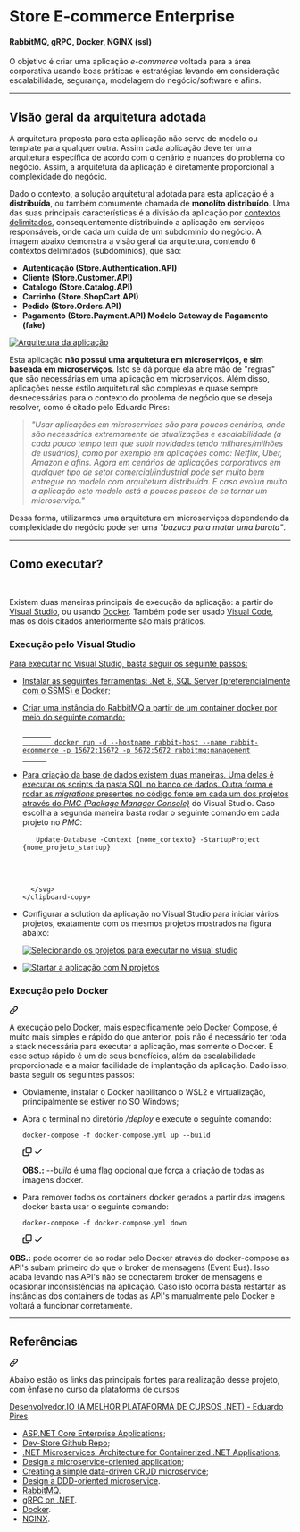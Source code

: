 <div class="markdown-heading" dir="auto">
    <h1 tabindex="-1" class="heading-element" dir="auto">Store E-commerce Enterprise</h1> 
    <h4> RabbitMQ, gRPC, Docker, NGINX (ssl) </h4>
</div>
  <p dir="auto">O objetivo é criar uma aplicação <em>e-commerce</em> voltada para a área corporativa usando boas práticas e estratégias levando em consideração escalabilidade, segurança, modelagem do negócio/software e afins.</p>

<hr>

<div class="markdown-heading" dir="auto">
  <h2 tabindex="-1" class="heading-element" dir="auto">Visão geral da arquitetura adotada</h2>
</div>

<p dir="auto">A arquitetura proposta para esta aplicação não serve de modelo ou template para qualquer outra. 
  Assim cada aplicação deve ter uma arquitetura específica de acordo com o cenário e nuances do problema do negócio. 
  Assim, a arquitetura da aplicação é diretamente proporcional a complexidade do negócio.</p>
  
<p dir="auto">Dado o contexto, a solução arquitetural adotada para esta aplicação é a <strong>distribuída</strong>, 
    ou também comumente chamada de <strong>monolíto distribuído</strong>. Uma das suas principais características é a divisão da aplicação por 
    <a href="https://www.eduardopires.net.br/2016/03/ddd-bounded-context/" rel="nofollow">
      contextos delimitados</a>, consequentemente distribuindo a aplicação em serviços responsáveis, onde cada um cuida de um subdomínio do negócio. 
    A imagem abaixo demonstra a visão geral da arquitetura, contendo 6 contextos delimitados (subdomínios), que são: 
    <ul dir="auto">
      <strong>
        <li> Autenticação (Store.Authentication.API) </li> 
        <li> Cliente (Store.Customer.API) </li>
        <li> Catalogo (Store.Catalog.API) </li>
        <li> Carrinho (Store.ShopCart.API) </li>
        <li> Pedido (Store.Orders.API)</li>
        <li> Pagamento (Store.Payment.API) Modelo Gateway de Pagamento (fake) </li>
      </strong></p>
    </ul>
  
  <p dir="auto"><a target="_blank" rel="noopener noreferrer" href="https://github.com/raphamendes123/e-commerce/blob/main/docs/arquitetura-aplicacao.png">
  <img src="https://github.com/raphamendes123/e-commerce/blob/main/docs/arquitetura-aplicacao.png" alt="Arquitetura da aplicação" style="max-width: 100%;"></a></p>

  <p dir="auto">Esta aplicação <strong>não possui uma arquitetura em microserviços, e sim baseada em microserviços</strong>. Isto se dá porque ela abre mão de "regras" que são necessárias em uma aplicação em microserviços. Além disso, aplicações nesse estilo arquitetural são complexas e quase sempre desnecessárias para o contexto do problema de negócio que se deseja resolver, como é citado pelo Eduardo Pires:</p>
<blockquote>

  <p dir="auto"><em>"Usar aplicações em microservices são para poucos cenários, onde são necessários extremamente de atualizações e escalabilidade (a cada pouco tempo tem que subir novidades tendo milhares/milhões de usuários), como por exemplo em aplicações como: Netflix, Uber, Amazon e afins. Agora em cenários de aplicações corporativas em qualquer tipo de setor comercial/industrial pode ser muito bem entregue no modelo com arquitetura distribuída. E caso evolua muito a aplicação este modelo está a poucos passos de se tornar um microserviço."</em></p>
</blockquote>

  <p dir="auto">Dessa forma, utilizarmos uma arquitetura em microserviços dependendo da complexidade do negócio pode ser uma <em>"bazuca para matar uma barata"</em>.</p><hr>

  <div class="markdown-heading" dir="auto"><h2 tabindex="-1" class="heading-element" dir="auto">Como executar?</h2>
    <a id="user-content-como-executar" class="anchor" aria-label="Permalink: Como executar?" href="#como-executar">
      <svg class="octicon octicon-link" viewBox="0 0 16 16" version="1.1" width="16" height="16" aria-hidden="true" />
    </a>
  </div>

<p dir="auto">Existem duas maneiras principais de execução da aplicação: a partir do 
  <a href="https://visualstudio.microsoft.com/pt-br/downloads/" rel="nofollow">Visual Studio</a>, ou usando 
  <a href="https://www.docker.com/" rel="nofollow">Docker</a>. Também pode ser usado 
  <a href="https://code.visualstudio.com/download" rel="nofollow">Visual Code</a>, mas os dois citados anteriormente são mais práticos.
</p>

<div class="markdown-heading" dir="auto">
  <h3 tabindex="-1" class="heading-element" dir="auto">Execução pelo Visual Studio</h3>
  <a id="user-content-execução-pelo-visual-studio" class="anchor" aria-label="Permalink: Execução pelo Visual Studio" href="#execução-pelo-visual-studio" />
</div>

<p dir="auto">Para executar no Visual Studio, basta seguir os seguinte passos:</p>
  <ul dir="auto">
    <li>
      <p dir="auto">Instalar as seguintes ferramentas: .Net 8, SQL Server (preferencialmente com o SSMS) e Docker;</p>
    </li>
    <li>
      <p dir="auto">Criar uma instância do RabbitMQ a partir de um container docker por meio do seguinte comando:</p>
      <div class="snippet-clipboard-content notranslate position-relative overflow-auto"><pre class="notranslate">
      <code>
        docker run -d --hostname rabbit-host --name rabbit-ecommerce -p 15672:15672 -p 5672:5672 rabbitmq:management
      </code>
</pre>
  <div class="zeroclipboard-container">
    <clipboard-copy aria-label="Copy" class="ClipboardButton btn btn-invisible js-clipboard-copy m-2 p-0 d-flex flex-justify-center flex-items-center" data-copy-feedback="Copied!" data-tooltip-direction="w" value="docker run -d --hostname rabbit-host --name rabbit-nerdstore -p 15672:15672 -p 5672:5672 rabbitmq:3-management-alpine" tabindex="0" role="button">
    </clipboard-copy>
  </div></div>
</li>
<li>
<p dir="auto">
  Para criação da base de dados existem duas maneiras. Uma delas é executar os scripts da pasta SQL no banco de dados. Outra forma é rodar as <em>migrations</em> presentes no código fonte em cada um dos projetos através do <a href="https://www.learnentityframeworkcore.com/migrations/commands/pmc-commands" rel="nofollow"><em>PMC (Package Manager Console)</em></a> do Visual Studio. Caso escolha a segunda maneira basta rodar o seguinte comando em cada projeto no <em>PMC</em>:</p>
<div class="snippet-clipboard-content notranslate position-relative overflow-auto"><pre class="notranslate">
  <code> Update-Database -Context {nome_contexto} -StartupProject {nome_projeto_startup} 
  </code>
</pre>
<div class="zeroclipboard-container">
    <clipboard-copy aria-label="Copy" class="ClipboardButton btn btn-invisible js-clipboard-copy m-2 p-0 d-flex flex-justify-center flex-items-center" data-copy-feedback="Copied!" data-tooltip-direction="w" value="Update-Database -Context {nome_contexto} -StartupProject {nome_projeto_startup}" tabindex="0" role="button">
      <svg aria-hidden="true" height="16" viewBox="0 0 16 16" version="1.1" width="16" data-view-component="true" class="octicon octicon-copy js-clipboard-copy-icon">     
      </svg>
      <svg aria-hidden="true" height="16" viewBox="0 0 16 16" version="1.1" width="16" data-view-component="true" class="octicon octicon-check js-clipboard-check-icon color-fg-success d-none">
         
      </svg>
    </clipboard-copy>
  </div></div>
</li>
<li>
  <p dir="auto">Configurar a solution da aplicação no Visual Studio para iniciar vários projetos, exatamente com os mesmos projetos mostrados na figura abaixo:</p>
  <p dir="auto"><a target="_blank" rel="noopener noreferrer" href="https://github.com/raphamendes123/e-commerce/blob/main/docs/projeto.png">
    <img src="https://github.com/raphamendes123/e-commerce/blob/main/docs/projeto.png" alt="Selecionando os projetos para executar no visual studio" style="max-width: 100%;">
    </a>
  </p>
</li>
<li>
  <p dir="auto">
    <a target="_blank" rel="noopener noreferrer" href="https://github.com/raphamendes123/e-commerce/blob/main/docs/varios_projeto.png">
    <img src="https://github.com/raphamendes123/e-commerce/blob/main/docs/varios_projeto.png" alt="Startar a aplicação com N projetos" style="max-width: 100%;">
    </a>
  </p>
</li>
</ul>
<div class="markdown-heading" dir="auto"><h3 tabindex="-1" class="heading-element" dir="auto">Execução pelo Docker</h3><a id="user-content-execução-pelo-docker" class="anchor" aria-label="Permalink: Execução pelo Docker" href="#execução-pelo-docker"><svg class="octicon octicon-link" viewBox="0 0 16 16" version="1.1" width="16" height="16" aria-hidden="true"><path d="m7.775 3.275 1.25-1.25a3.5 3.5 0 1 1 4.95 4.95l-2.5 2.5a3.5 3.5 0 0 1-4.95 0 .751.751 0 0 1 .018-1.042.751.751 0 0 1 1.042-.018 1.998 1.998 0 0 0 2.83 0l2.5-2.5a2.002 2.002 0 0 0-2.83-2.83l-1.25 1.25a.751.751 0 0 1-1.042-.018.751.751 0 0 1-.018-1.042Zm-4.69 9.64a1.998 1.998 0 0 0 2.83 0l1.25-1.25a.751.751 0 0 1 1.042.018.751.751 0 0 1 .018 1.042l-1.25 1.25a3.5 3.5 0 1 1-4.95-4.95l2.5-2.5a3.5 3.5 0 0 1 4.95 0 .751.751 0 0 1-.018 1.042.751.751 0 0 1-1.042.018 1.998 1.998 0 0 0-2.83 0l-2.5 2.5a1.998 1.998 0 0 0 0 2.83Z"></path></svg></a></div>
<p dir="auto">A execução pelo Docker, mais especificamente pelo <a href="https://docs.docker.com/compose/" rel="nofollow">Docker Compose</a>, é muito mais simples e rápido do que anterior, pois não é necessário ter toda a stack necessária para executar a aplicação, mas somente o Docker. E esse setup rápido é um de seus benefícios, além da escalabilidade proporcionada e a maior facilidade de implantação da aplicação. Dado isso, basta seguir os seguintes passos:</p>
<ul dir="auto">
<li>
<p dir="auto">Obviamente, instalar o Docker habilitando o WSL2 e virtualização, principalmente se estiver no SO Windows;</p>
</li>
<li>
<p dir="auto">Abra o terminal no diretório <em>/deploy</em> e execute o seguinte comando:</p>
<div class="snippet-clipboard-content notranslate position-relative overflow-auto"><pre class="notranslate"><code>docker-compose -f docker-compose.yml up --build
</code></pre><div class="zeroclipboard-container">
    <clipboard-copy aria-label="Copy" class="ClipboardButton btn btn-invisible js-clipboard-copy m-2 p-0 d-flex flex-justify-center flex-items-center" data-copy-feedback="Copied!" data-tooltip-direction="w" value="docker-compose -f docker-compose.yml up --build" tabindex="0" role="button">
      <svg aria-hidden="true" height="16" viewBox="0 0 16 16" version="1.1" width="16" data-view-component="true" class="octicon octicon-copy js-clipboard-copy-icon">
    <path d="M0 6.75C0 5.784.784 5 1.75 5h1.5a.75.75 0 0 1 0 1.5h-1.5a.25.25 0 0 0-.25.25v7.5c0 .138.112.25.25.25h7.5a.25.25 0 0 0 .25-.25v-1.5a.75.75 0 0 1 1.5 0v1.5A1.75 1.75 0 0 1 9.25 16h-7.5A1.75 1.75 0 0 1 0 14.25Z"></path><path d="M5 1.75C5 .784 5.784 0 6.75 0h7.5C15.216 0 16 .784 16 1.75v7.5A1.75 1.75 0 0 1 14.25 11h-7.5A1.75 1.75 0 0 1 5 9.25Zm1.75-.25a.25.25 0 0 0-.25.25v7.5c0 .138.112.25.25.25h7.5a.25.25 0 0 0 .25-.25v-7.5a.25.25 0 0 0-.25-.25Z"></path>
</svg>
      <svg aria-hidden="true" height="16" viewBox="0 0 16 16" version="1.1" width="16" data-view-component="true" class="octicon octicon-check js-clipboard-check-icon color-fg-success d-none">
    <path d="M13.78 4.22a.75.75 0 0 1 0 1.06l-7.25 7.25a.75.75 0 0 1-1.06 0L2.22 9.28a.751.751 0 0 1 .018-1.042.751.751 0 0 1 1.042-.018L6 10.94l6.72-6.72a.75.75 0 0 1 1.06 0Z"></path>
</svg>
    </clipboard-copy>
  </div></div>
<p dir="auto"><strong>OBS.:</strong> <em>--build</em> é uma flag opcional que força a criação de todas as imagens docker.</p>
</li>
<li>
<p dir="auto">Para remover todos os containers docker gerados a partir das imagens docker basta usar o seguinte comando:</p>
<div class="snippet-clipboard-content notranslate position-relative overflow-auto"><pre class="notranslate"><code>docker-compose -f docker-compose.yml down
</code></pre><div class="zeroclipboard-container">
    <clipboard-copy aria-label="Copy" class="ClipboardButton btn btn-invisible js-clipboard-copy m-2 p-0 d-flex flex-justify-center flex-items-center" data-copy-feedback="Copied!" data-tooltip-direction="w" value="docker-compose -f docker-compose.yml down" tabindex="0" role="button">
      <svg aria-hidden="true" height="16" viewBox="0 0 16 16" version="1.1" width="16" data-view-component="true" class="octicon octicon-copy js-clipboard-copy-icon">
    <path d="M0 6.75C0 5.784.784 5 1.75 5h1.5a.75.75 0 0 1 0 1.5h-1.5a.25.25 0 0 0-.25.25v7.5c0 .138.112.25.25.25h7.5a.25.25 0 0 0 .25-.25v-1.5a.75.75 0 0 1 1.5 0v1.5A1.75 1.75 0 0 1 9.25 16h-7.5A1.75 1.75 0 0 1 0 14.25Z"></path><path d="M5 1.75C5 .784 5.784 0 6.75 0h7.5C15.216 0 16 .784 16 1.75v7.5A1.75 1.75 0 0 1 14.25 11h-7.5A1.75 1.75 0 0 1 5 9.25Zm1.75-.25a.25.25 0 0 0-.25.25v7.5c0 .138.112.25.25.25h7.5a.25.25 0 0 0 .25-.25v-7.5a.25.25 0 0 0-.25-.25Z"></path>
</svg>
      <svg aria-hidden="true" height="16" viewBox="0 0 16 16" version="1.1" width="16" data-view-component="true" class="octicon octicon-check js-clipboard-check-icon color-fg-success d-none">
    <path d="M13.78 4.22a.75.75 0 0 1 0 1.06l-7.25 7.25a.75.75 0 0 1-1.06 0L2.22 9.28a.751.751 0 0 1 .018-1.042.751.751 0 0 1 1.042-.018L6 10.94l6.72-6.72a.75.75 0 0 1 1.06 0Z"></path>
</svg>
    </clipboard-copy>
  </div></div>
</li>
</ul>
<p dir="auto"><strong>OBS.:</strong> pode ocorrer de ao rodar pelo Docker através do docker-compose as API's subam primeiro do que o broker de mensagens (Event Bus). Isso acaba levando nas API's não se conectarem broker de mensagens e ocasionar inconsistências na aplicação. Caso isto ocorra basta restartar as instâncias dos containers de todas as API's manualmente pelo Docker e voltará a funcionar corretamente.</p>
<hr>
  <div class="markdown-heading" dir="auto"><h2 tabindex="-1" class="heading-element" dir="auto">Referências</h2><a id="user-content-referências" class="anchor" aria-label="Permalink: Referências" href="#referências"><svg class="octicon octicon-link" viewBox="0 0 16 16" version="1.1" width="16" height="16" aria-hidden="true">
    <path d="m7.775 3.275 1.25-1.25a3.5 3.5 0 1 1 4.95 4.95l-2.5 2.5a3.5 3.5 0 0 1-4.95 0 .751.751 0 0 1 .018-1.042.751.751 0 0 1 1.042-.018 1.998 1.998 0 0 0 2.83 0l2.5-2.5a2.002 2.002 0 0 0-2.83-2.83l-1.25 1.25a.751.751 0 0 1-1.042-.018.751.751 0 0 1-.018-1.042Zm-4.69 9.64a1.998 1.998 0 0 0 2.83 0l1.25-1.25a.751.751 0 0 1 1.042.018.751.751 0 0 1 .018 1.042l-1.25 1.25a3.5 3.5 0 1 1-4.95-4.95l2.5-2.5a3.5 3.5 0 0 1 4.95 0 .751.751 0 0 1-.018 1.042.751.751 0 0 1-1.042.018 1.998 1.998 0 0 0-2.83 0l-2.5 2.5a1.998 1.998 0 0 0 0 2.83Z">    
    </path>
  </svg>
</a>
</div>
<p dir="auto">Abaixo estão os links das principais fontes para realização desse projeto, com ênfase no curso da plataforma de cursos 
  <p>
  <a href="https://desenvolvedor.io/" rel="nofollow">  Desenvolvedor.IO (A MELHOR PLATAFORMA DE CURSOS .NET) - Eduardo Pires</a>.</p>
  </p>
<ul dir="auto">
<li><a href="https://desenvolvedor.io/curso-online-asp-net-core-enterprise-applications" rel="nofollow">ASP.NET Core Enterprise Applications</a>;</li>
<li><a href="https://github.com/desenvolvedor-io/dev-store">Dev-Store Github Repo</a>;</li> 
<li><a href="https://docs.microsoft.com/en-us/dotnet/architecture/microservices/" rel="nofollow">.NET Microservices: Architecture for Containerized .NET Applications</a>;</li>
<li><a href="https://docs.microsoft.com/en-us/dotnet/architecture/microservices/multi-container-microservice-net-applications/microservice-application-design" rel="nofollow">Design a microservice-oriented application</a>;</li>
<li><a href="https://docs.microsoft.com/en-us/dotnet/architecture/microservices/multi-container-microservice-net-applications/data-driven-crud-microservice" rel="nofollow">Creating a simple data-driven CRUD microservice</a>;</li>
<li><a href="https://docs.microsoft.com/en-us/dotnet/architecture/microservices/microservice-ddd-cqrs-patterns/ddd-oriented-microservice" rel="nofollow">Design a DDD-oriented microservice</a>.</li>
<li><a href="https://www.rabbitmq.com/" rel="nofollow">RabbitMQ</a>.</li>
<li><a href="https://learn.microsoft.com/en-us/aspnet/core/grpc/?view=aspnetcore-8.0" rel="nofollow">gRPC on .NET</a>.</li>
<li><a href="https://www.docker.com/" rel="nofollow">Docker</a>.</li>
<li><a href="https://hub.docker.com/_/nginx" rel="nofollow">NGINX</a>.</li>
</ul>
</article>
